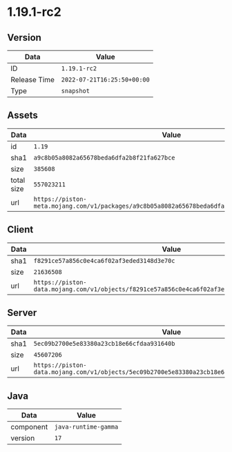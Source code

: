 # 1.19.1-rc2

## Version

|**Data**        | **Value**                 |
|----------------|-------------------------|
| ID   | ```1.19.1-rc2```   |
| Release Time   | ```2022-07-21T16:25:50+00:00```   |
| Type   | ```snapshot```   |

## Assets

|**Data**        | **Value**                 |
|----------------|-------------------------|
| id   | ```1.19```   |
| sha1   | ```a9c8b05a8082a65678beda6dfa2b8f21fa627bce```   |
| size   | ```385608```   |
| total size  | ```557023211```  |
| url       | ```https://piston-meta.mojang.com/v1/packages/a9c8b05a8082a65678beda6dfa2b8f21fa627bce/1.19.json``` |

## Client

|**Data**        | **Value**                 |
|----------------|-------------------------|
| sha1   | ```f8291ce57a856c0e4ca6f02af3eded3148d3e70c```   |
| size   | ```21636508```   |
| url       | ```https://piston-data.mojang.com/v1/objects/f8291ce57a856c0e4ca6f02af3eded3148d3e70c/client.jar``` |

## Server

|**Data**        | **Value**                 |
|----------------|-------------------------|
| sha1   | ```5ec09b2700e5e83380a23cb18e66cfdaa931640b```   |
| size   | ```45607206```   |
| url       | ```https://piston-data.mojang.com/v1/objects/5ec09b2700e5e83380a23cb18e66cfdaa931640b/server.jar``` |

## Java

|**Data**        | **Value**                 |
|----------------|-------------------------|
| component   | ```java-runtime-gamma```   |
| version   | ```17```   |